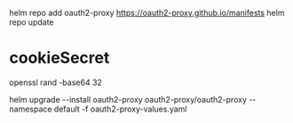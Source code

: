 
helm repo add oauth2-proxy https://oauth2-proxy.github.io/manifests
helm repo update

# cookieSecret
openssl rand -base64 32

helm upgrade --install oauth2-proxy oauth2-proxy/oauth2-proxy --namespace default -f oauth2-proxy-values.yaml